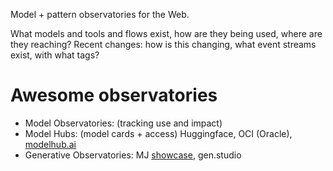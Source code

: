 Model + pattern observatories for the Web.  

What models and tools and flows exist, how are they being used, where are they reaching?
Recent changes: how is this changing, what event streams exist, with what tags?

# Awesome observatories

* Model Observatories: (tracking use and impact)
* Model Hubs: (model cards + access) Huggingface, OCI (Oracle), [modelhub.ai](http://modelhub.ai/)
* Generative Observatories: MJ [showcase](https://www.midjourney.com/showcase/), gen.studio
